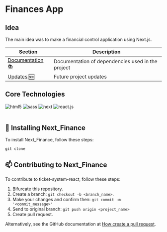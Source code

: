 <h1> Finances App </h2>

<h2>Idea</h2>
<p>The main idea was to make a financial control application using Next.js.</p>

|   Section  | Description |
|   --------- | ------
|   [Documentation 📚](./Documentation.md) | Documentation of dependencies used in the project |
|   [Updates 🆕](./Updates.md) | Future project updates |

## Core Technologies
<div style="display: inline_block">
  <img align="center" alt="html5" src="https://img.shields.io/badge/HTML5-FF5900?style=for-the-badge&logo=html5&logoColor=white" />
  <img align="center" alt="sass" src="https://img.shields.io/badge/Sass-F82CDF?style=for-the-badge&logo=sass&logoColor=white" />
  <img align="center" alt="next" src="https://img.shields.io/badge/next-000?style=for-the-badge&logo=next.js&logoColor=white" />
  <img align="center" alt="react.js" src="https://img.shields.io/badge/React-20232A?style=for-the-badge&logo=react&logoColor=61DAFB" />
</div>
<br/>

## 🚀 Installing Next_Finance
To install Next_Finance, follow these steps:

```
git clone 
```

## 📫 Contributing to Next_Finance

To contribute to ticket-system-react, follow these steps:

1. Bifurcate this repository.
2. Create a branch: `git checkout -b <branch_name>`.
3. Make your changes and confirm then: `git commit -m '<commit_message>'`
4. Send to original branch: `git push origin <project_name>`
5. Create pull request.

Alternatively, see the GitHub documentation at [How create a pull request](https://help.github.com/en/github/collaborating-with-issues-and-pull-requests/creating-a-pull-request).
